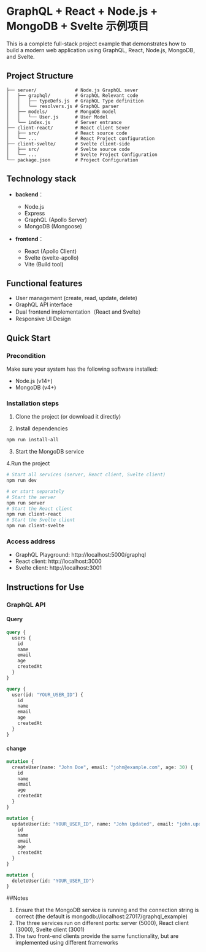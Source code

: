 # GraphQL + React + Node.js + MongoDB + Svelte 示例项目

This is a complete full-stack project example that demonstrates how to build a modern web application using GraphQL, React, Node.js, MongoDB, and Svelte.

## Project Structure

```
├── server/              # Node.js GraphQL sever
│   ├── graphql/         # GraphQL Relevant code
│   │   ├── typeDefs.js  # GraphQL Type definition
│   │   └── resolvers.js # GraphQL parser
│   ├── models/          # MongoDB model
│   │   └── User.js      # User Model
│   └── index.js         # Server entrance
├── client-react/        # React client Sever
│   ├── src/             # React source code
│   └── ...              # React Project configuration
├── client-svelte/       # Svelte client-side
│   ├── src/             # Svelte source code
│   └── ...              # Svelte Project Configuration
└── package.json         # Project Configuration
```

## Technology stack

- **backend**：
  - Node.js
  - Express
  - GraphQL (Apollo Server)
  - MongoDB (Mongoose)

- **frontend**：
  - React (Apollo Client)
  - Svelte (svelte-apollo)
  - Vite (Build tool)

## Functional features

- User management (create, read, update, delete)
- GraphQL API interface
- Dual frontend implementation（React and Svelte）
- Responsive UI Design

## Quick Start

### Precondition

Make sure your system has the following software installed:
- Node.js (v14+)
- MongoDB (v4+)

### Installation steps

1. Clone the project (or download it directly)

2. Install dependencies
```bash
npm run install-all
```

3. Start the MongoDB service

4.Run the project
```bash
# Start all services (server, React client, Svelte client)
npm run dev

# or start separately
# Start the server
npm run server
# Start the React client
npm run client-react
# Start the Svelte client
npm run client-svelte
```

### Access address

- GraphQL Playground: http://localhost:5000/graphql
- React client: http://localhost:3000
- Svelte client: http://localhost:3001

## Instructions for Use

### GraphQL API

#### Query
```graphql
query {
  users {
    id
    name
    email
    age
    createdAt
  }
}

query {
  user(id: "YOUR_USER_ID") {
    id
    name
    email
    age
    createdAt
  }
}
```

#### change
```graphql
mutation {
  createUser(name: "John Doe", email: "john@example.com", age: 30) {
    id
    name
    email
    age
    createdAt
  }
}

mutation {
  updateUser(id: "YOUR_USER_ID", name: "John Updated", email: "john.updated@example.com") {
    id
    name
    email
    age
    createdAt
  }
}

mutation {
  deleteUser(id: "YOUR_USER_ID")
}
```

##Notes
1. Ensure that the MongoDB service is running and the connection string is correct (the default is mongodb://localhost:27017/graphql_example)
2. The three services run on different ports: server (5000), React client (3000), Svelte client (3001)
3. The two front-end clients provide the same functionality, but are implemented using different frameworks
